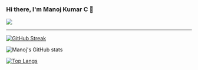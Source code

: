 ### Hi there, I'm Manoj Kumar C 👋

![](https://komarev.com/ghpvc/?username=Manojkc15)

<hr>

[![GitHub Streak](https://github-readme-streak-stats.herokuapp.com/?user=Manojkc15&theme=tokyonight)](https://git.io/streak-stats)

![Manoj's GitHub stats](https://github-readme-stats.vercel.app/api?username=Manojkc15&show_icons=true&theme=radical)

[![Top Langs](https://github-readme-stats.vercel.app/api/top-langs/?username=Manojkc15&langs_count=8)](https://github.com/Manojkc15/github-readme-stats)

